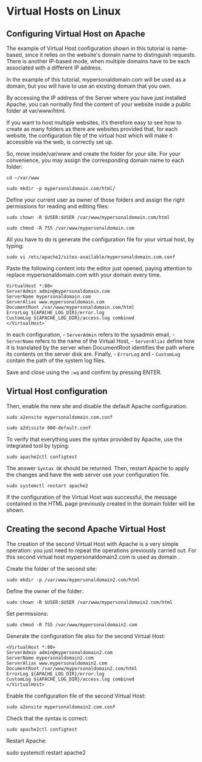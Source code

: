 # Virtual Hosts on Linux
## Configuring Virtual Host on Apache

The example of Virtual Host configuration shown in this tutorial is  name-based, since it relies on the website's domain name to distinguish requests. There is another IP-based mode, when multiple domains have to be each associated with a different IP address.

In the example of this tutorial, mypersonaldomain.com will be used as a domain, but you will have to use an existing domain that you own.

By accessing the IP address of the Server where you have just installed Apache, you can normally find the content of your website inside a public folder at var/www/html.

If you want to host multiple websites, it’s therefore easy to see how to create as many folders as there are websites provided that, for each website, the configuration file of the virtual host which will make it accessible via the web, is correctly set up.

So, move inside/var/www and create the folder for your site. For your convenience, you may assign the corresponding domain name to each folder:

`cd ~/var/www`

`sudo mkdir -p mypersonaldomain.com/html/`

Define your current user as owner of those folders and assign the right permissions for reading and editing files:

`sudo chown -R $USER:$USER /var/www/mypersonaldomain.com/html `

`sudo chmod -R 755 /var/www/mypersonaldomain.com `

All you have to do is generate the configuration file for your virtual host, by typing:

`sudo vi /etc/apache2/sites-available/mypersonaldomain.com.conf`

Paste the following content into the editor just opened, paying attention to replace mypersonaldomain.com  with your domain every time. 
```
VirtualHost *:80>
ServerAdmin admin@mypersonaldomain.com   
ServerName mypersonaldomain.com
ServerAlias www.mypersonaldomain.com
DocumentRoot /var/www/mypersonaldomain.com/html
ErrorLog ${APACHE_LOG_DIR}/error.log
CustomLog ${APACHE_LOG_DIR}/access.log combined
</VirtualHost>`
```

In each configuration, 
    - `ServerAdmin` refers to the sysadmin email, 
    - `ServerName` refers to the name of the Virtual Host, 
    - `ServerAlias` define how it is translated by the server when DocumentRoot identifies the path where its contents on the server disk are. Finally, 
    - `ErrorLog` and 
    - `CustomLog` contain the path of the system log files.

Save and close using the `:wq` and confirm by pressing ENTER.

## Virtual Host configuration

Then, enable the new site and disable the default Apache configuration:

`sudo a2ensite mypersonaldomain.com.conf`

`sudo a2dissite 000-default.conf`

To verify that everything uses the syntax provided by Apache, use the integrated tool by typing:

`sudo apache2ctl configtest`

The answer `Syntax OK` should be returned. Then, restart Apache to apply the changes and have the web server use your configuration file.

`sudo systemctl restart apache2`  

If the configuration of the Virtual Host was successful, the message contained in the HTML page previously created in the domain folder will be shown.

## Creating the second Apache Virtual Host

The creation of the second Virtual Host with Apache is a very simple operation: you just need to repeat the operations previously carried out. For this second virtual host mypersonaldomain2.com is used as domain .

Create the folder of the second site:

`sudo mkdir -p /var/www/mypersonaldomain2.com/html`

Define the owner of the folder:

`sudo chown -R $USER:$USER /var/www/mypersonaldomain2.com/html`

Set permissions:

`sudo chmod -R 755 /var/www/mypersonaldomain2.com` 

Generate the configuration file also for the second Virtual Host:
```
<VirtualHost *:80>
ServerAdmin admin@mypersonaldomain2.com
ServerName mypersonaldomain2.com
ServerAlias www.mypersonaldomain2.com
DocumentRoot /var/www/mypersonaldomain2.com/html
ErrorLog ${APACHE_LOG_DIR}/error.log
CustomLog ${APACHE_LOG_DIR}/access.log combined
</VirtualHost>
```

Enable the configuration file of the second Virtual Host:

`sudo a2ensite mypersonaldomain2.com.conf`

Check that the syntax is correct:

`sudo apache2ctl configtest`

Restart Apache:

sudo systemctl restart apache2 
